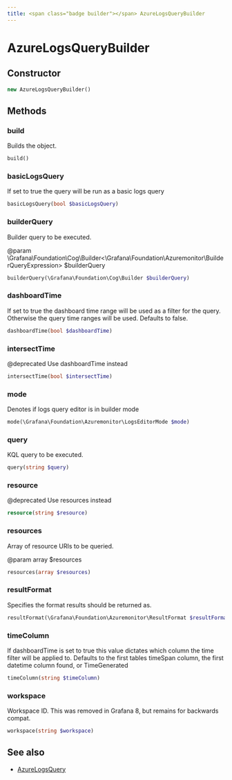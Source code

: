 ```yaml
---
title: <span class="badge builder"></span> AzureLogsQueryBuilder
---
```

# <span class="badge builder"></span> AzureLogsQueryBuilder

## Constructor

```php
new AzureLogsQueryBuilder()
```
## Methods

### <span class="badge object-method"></span> build

Builds the object.

```php
build()
```

### <span class="badge object-method"></span> basicLogsQuery

If set to true the query will be run as a basic logs query

```php
basicLogsQuery(bool $basicLogsQuery)
```

### <span class="badge object-method"></span> builderQuery

Builder query to be executed.

@param \Grafana\Foundation\Cog\Builder<\Grafana\Foundation\Azuremonitor\BuilderQueryExpression> $builderQuery

```php
builderQuery(\Grafana\Foundation\Cog\Builder $builderQuery)
```

### <span class="badge object-method"></span> dashboardTime

If set to true the dashboard time range will be used as a filter for the query. Otherwise the query time ranges will be used. Defaults to false.

```php
dashboardTime(bool $dashboardTime)
```

### <span class="badge object-method"></span> intersectTime

@deprecated Use dashboardTime instead

```php
intersectTime(bool $intersectTime)
```

### <span class="badge object-method"></span> mode

Denotes if logs query editor is in builder mode

```php
mode(\Grafana\Foundation\Azuremonitor\LogsEditorMode $mode)
```

### <span class="badge object-method"></span> query

KQL query to be executed.

```php
query(string $query)
```

### <span class="badge object-method"></span> resource

@deprecated Use resources instead

```php
resource(string $resource)
```

### <span class="badge object-method"></span> resources

Array of resource URIs to be queried.

@param array<string> $resources

```php
resources(array $resources)
```

### <span class="badge object-method"></span> resultFormat

Specifies the format results should be returned as.

```php
resultFormat(\Grafana\Foundation\Azuremonitor\ResultFormat $resultFormat)
```

### <span class="badge object-method"></span> timeColumn

If dashboardTime is set to true this value dictates which column the time filter will be applied to. Defaults to the first tables timeSpan column, the first datetime column found, or TimeGenerated

```php
timeColumn(string $timeColumn)
```

### <span class="badge object-method"></span> workspace

Workspace ID. This was removed in Grafana 8, but remains for backwards compat.

```php
workspace(string $workspace)
```

## See also

 * <span class="badge object-type-class"></span> [AzureLogsQuery](./object-AzureLogsQuery.md)
